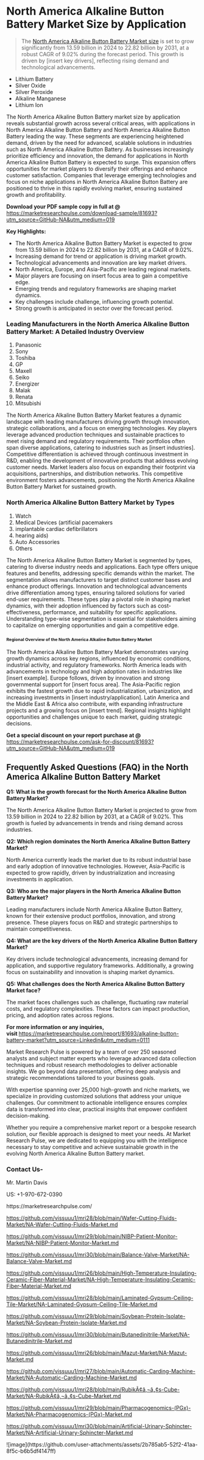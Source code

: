 <h1>North America Alkaline Button Battery Market&nbsp;Size by Application</h1><blockquote><p>The <a href="https://marketresearchpulse.com/download-sample/81693?utm_source=GitHub-NA&amp;utm_medium=019">North America Alkaline Button Battery Market size</a> is set to grow significantly from 13.59 billion in 2024 to 22.82 billion by 2031, at a robust CAGR of 9.02% during the forecast period. This growth is driven by [insert key drivers], reflecting rising demand and technological advancements.</p></blockquote><ul><li>Lithium Battery<li> Silver Oxide<li> Silver Peroxide<li> Alkaline Manganese<li> Lithium Ion</li></ul><p>The North America Alkaline Button Battery market size by application reveals substantial growth across several critical areas, with applications in North America Alkaline Button Battery and North America Alkaline Button Battery leading the way. These segments are experiencing heightened demand, driven by the need for advanced, scalable solutions in industries such as North America Alkaline Button Battery. As businesses increasingly prioritize efficiency and innovation, the demand for applications in North America Alkaline Button Battery is expected to surge. This expansion offers opportunities for market players to diversify their offerings and enhance customer satisfaction. Companies that leverage emerging technologies and focus on niche applications in North America Alkaline Button Battery are positioned to thrive in this rapidly evolving market, ensuring sustained growth and profitability.</p><p><strong>Download your PDF sample copy in full at @ </strong><a href="https://marketresearchpulse.com/download-sample/81693?utm_source=GitHub-NA&amp;utm_medium=019">https://marketresearchpulse.com/download-sample/81693?utm_source=GitHub-NA&amp;utm_medium=019</a></p><p><strong>Key Highlights: </strong></p><ul><li>The North America Alkaline Button Battery Market is expected to grow from 13.59 billion in 2024 to 22.82 billion by 2031, at a CAGR of 9.02%.</li><li>Increasing demand for trend or application is driving market growth.</li><li>Technological advancements and innovation are key market drivers.</li><li>North America, Europe, and Asia-Pacific are leading regional markets.</li><li>Major players are focusing on insert focus area to gain a competitive edge.</li><li>Emerging trends and regulatory frameworks are shaping market dynamics.</li><li>Key challenges include challenge, influencing growth potential.</li><li>Strong growth is anticipated in sector over the forecast period.</li></ul><h3>Leading Manufacturers in the North America Alkaline Button Battery Market: A Detailed Industry Overview</h3><ol><li>Panasonic</li><li>Sony</li><li>Toshiba</li><li>GP</li><li>Maxell</li><li>Seiko</li><li>Energizer</li><li>Malak</li><li>Renata</li><li>Mitsubishi</li></ol><div class="flex max-w-full flex-col flex-grow"><div class="min-h-8 text-message flex w-full flex-col items-end gap-2 whitespace-normal break-words [.text-message+&amp;]:mt-5" dir="auto" data-message-author-role="assistant" data-message-id="fd8432e4-4910-450d-b182-61b7bfb0a01f" data-message-model-slug="gpt-4o"><div class="flex w-full flex-col gap-1 empty:hidden first:pt-[3px]"><div class="markdown prose w-full break-words dark:prose-invert light"><p>The North America Alkaline Button Battery Market features a dynamic landscape with leading manufacturers driving growth through innovation, strategic collaborations, and a focus on emerging technologies. Key players leverage advanced production techniques and sustainable practices to meet rising demand and regulatory requirements. Their portfolios often span diverse applications, catering to industries such as [insert industries]. Competitive differentiation is achieved through continuous investment in R&amp;D, enabling the development of innovative products that address evolving customer needs. Market leaders also focus on expanding their footprint via acquisitions, partnerships, and distribution networks. This competitive environment fosters advancements, positioning the North America Alkaline Button Battery Market for sustained growth.</p></div></div></div></div><h3>North America Alkaline Button Battery Market by Types</h3><ol><li>Watch<li> Medical Devices (artificial pacemakers<li> implantable cardiac defibrillators<li> hearing aids)<li> Auto Accessories<li> Others</li></ol><div class="flex max-w-full flex-col flex-grow"><div class="min-h-8 text-message flex w-full flex-col items-end gap-2 whitespace-normal break-words [.text-message+&amp;]:mt-5" dir="auto" data-message-author-role="assistant" data-message-id="084470be-0bb7-4664-bddf-5156b4f41249" data-message-model-slug="gpt-4o-mini"><div class="flex w-full flex-col gap-1 empty:hidden first:pt-[3px]"><div class="markdown prose w-full break-words dark:prose-invert light"><p>The North America Alkaline Button Battery Market is segmented by types, catering to diverse industry needs and applications. Each type offers unique features and benefits, addressing specific demands within the market. The segmentation allows manufacturers to target distinct customer bases and enhance product offerings. Innovation and technological advancements drive differentiation among types, ensuring tailored solutions for varied end-user requirements. These types play a pivotal role in shaping market dynamics, with their adoption influenced by factors such as cost-effectiveness, performance, and suitability for specific applications. Understanding type-wise segmentation is essential for stakeholders aiming to capitalize on emerging opportunities and gain a competitive edge.</p></div></div></div></div><h3><span style="font-size: 11px;">Regional Overview of the North America Alkaline Button Battery Market</span></h3><div class="flex max-w-full flex-col flex-grow"><div class="min-h-8 text-message flex w-full flex-col items-end gap-2 whitespace-normal break-words [.text-message+&amp;]:mt-5" dir="auto" data-message-author-role="assistant" data-message-id="e9038762-ce64-4e30-91c9-9bd413514231" data-message-model-slug="gpt-4o-mini"><div class="flex w-full flex-col gap-1 empty:hidden first:pt-[3px]"><div class="markdown prose w-full break-words dark:prose-invert light"><p>The North America Alkaline Button Battery Market demonstrates varying growth dynamics across key regions, influenced by economic conditions, industrial activity, and regulatory frameworks. North America leads with advancements in technology and high adoption rates in industries like [insert example]. Europe follows, driven by innovation and strong governmental support for [insert focus area]. The Asia-Pacific region exhibits the fastest growth due to rapid industrialization, urbanization, and increasing investments in [insert industry/application]. Latin America and the Middle East &amp; Africa also contribute, with expanding infrastructure projects and a growing focus on [insert trend]. Regional insights highlight opportunities and challenges unique to each market, guiding strategic decisions.</p></div></div></div></div><p><strong>Get a special discount on your report purchase at @ </strong><a href="https://marketresearchpulse.com/ask-for-discount/81693?utm_source=GitHub-NA&amp;utm_medium=019">https://marketresearchpulse.com/ask-for-discount/81693?utm_source=GitHub-NA&amp;utm_medium=019</a></p><h2>Frequently Asked Questions (FAQ) in the North America Alkaline Button Battery Market</h2><p><strong>Q1: What is the growth forecast for the North America Alkaline Button Battery Market?</strong></p><p>The North America Alkaline Button Battery Market is projected to grow from 13.59 billion in 2024 to 22.82 billion by 2031, at a CAGR of 9.02%. This growth is fueled by advancements in trends and rising demand across industries.</p><p><strong>Q2: Which region dominates the North America Alkaline Button Battery Market?</strong></p><p>North America currently leads the market due to its robust industrial base and early adoption of innovative technologies. However, Asia-Pacific is expected to grow rapidly, driven by industrialization and increasing investments in application.</p><p><strong>Q3: Who are the major players in the North America Alkaline Button Battery Market?</strong></p><p>Leading manufacturers include North America Alkaline Button Battery, known for their extensive product portfolios, innovation, and strong presence. These players focus on R&amp;D and strategic partnerships to maintain competitiveness.</p><p><strong>Q4: What are the key drivers of the North America Alkaline Button Battery Market?</strong></p><p>Key drivers include technological advancements, increasing demand for application, and supportive regulatory frameworks. Additionally, a growing focus on sustainability and innovation is shaping market dynamics.</p><p><strong>Q5: What challenges does the North America Alkaline Button Battery Market face?</strong></p><p>The market faces challenges such as challenge, fluctuating raw material costs, and regulatory complexities. These factors can impact production, pricing, and adoption rates across regions.</p><p><strong>For more information or any inquiries, visit&nbsp;</strong><a href="https://marketresearchpulse.com/report/81693/alkaline-button-battery-market?utm_source=Linkedin&utm_medium=0111">https://marketresearchpulse.com/report/81693/alkaline-button-battery-market?utm_source=Linkedin&utm_medium=0111</a></p><p>Market Research Pulse is powered by a team of over 250 seasoned analysts and subject matter experts who leverage advanced data collection techniques and robust research methodologies to deliver actionable insights. We go beyond data presentation, offering deep analysis and strategic recommendations tailored to your business goals.</p><p>With expertise spanning over 25,000 high-growth and niche markets, we specialize in providing customized solutions that address your unique challenges. Our commitment to actionable intelligence ensures complex data is transformed into clear, practical insights that empower confident decision-making.</p><p>Whether you require a comprehensive market report or a bespoke research solution, our flexible approach is designed to meet your needs. At Market Research Pulse, we are dedicated to equipping you with the intelligence necessary to stay competitive and achieve sustainable growth in the evolving North America Alkaline Button Battery market.</p><h3><strong>Contact Us-</strong></h3><p>Mr. Martin Davis</p><p>US: +1-970-672-0390</p><p>https://marketresearchpulse.com/</p><p><a href="https://github.com/vissuuu1/mri28/blob/main/Wafer-Cutting-Fluids-Market/NA-Wafer-Cutting-Fluids-Market.md">https://github.com/vissuuu1/mri28/blob/main/Wafer-Cutting-Fluids-Market/NA-Wafer-Cutting-Fluids-Market.md</a></p><p><a href="https://github.com/vissuuu1/mri29/blob/main/NIBP-Patient-Monitor-Market/NA-NIBP-Patient-Monitor-Market.md">https://github.com/vissuuu1/mri29/blob/main/NIBP-Patient-Monitor-Market/NA-NIBP-Patient-Monitor-Market.md</a></p><p><a href="https://github.com/vissuuu1/mri30/blob/main/Balance-Valve-Market/NA-Balance-Valve-Market.md">https://github.com/vissuuu1/mri30/blob/main/Balance-Valve-Market/NA-Balance-Valve-Market.md</a></p><p><a href="https://github.com/vissuuu1/mri26/blob/main/High-Temperature-Insulating-Ceramic-Fiber-Material-Market/NA-High-Temperature-Insulating-Ceramic-Fiber-Material-Market.md">https://github.com/vissuuu1/mri26/blob/main/High-Temperature-Insulating-Ceramic-Fiber-Material-Market/NA-High-Temperature-Insulating-Ceramic-Fiber-Material-Market.md</a></p><p><a href="https://github.com/vissuuu1/mri28/blob/main/Laminated-Gypsum-Ceiling-Tile-Market/NA-Laminated-Gypsum-Ceiling-Tile-Market.md">https://github.com/vissuuu1/mri28/blob/main/Laminated-Gypsum-Ceiling-Tile-Market/NA-Laminated-Gypsum-Ceiling-Tile-Market.md</a></p><p><a href="https://github.com/vissuuu1/mri29/blob/main/Soybean-Protein-Isolate-Market/NA-Soybean-Protein-Isolate-Market.md">https://github.com/vissuuu1/mri29/blob/main/Soybean-Protein-Isolate-Market/NA-Soybean-Protein-Isolate-Market.md</a></p><p><a href="https://github.com/vissuuu1/mri30/blob/main/Butanedinitrile-Market/NA-Butanedinitrile-Market.md">https://github.com/vissuuu1/mri30/blob/main/Butanedinitrile-Market/NA-Butanedinitrile-Market.md</a></p><p><a href="https://github.com/vissuuu1/mri26/blob/main/Mazut-Market/NA-Mazut-Market.md">https://github.com/vissuuu1/mri26/blob/main/Mazut-Market/NA-Mazut-Market.md</a></p><p><a href="https://github.com/vissuuu1/mri27/blob/main/Automatic-Carding-Machine-Market/NA-Automatic-Carding-Machine-Market.md">https://github.com/vissuuu1/mri27/blob/main/Automatic-Carding-Machine-Market/NA-Automatic-Carding-Machine-Market.md</a></p><p><a href="https://github.com/vissuuu1/mri28/blob/main/RubikÃ¢â‚¬â„¢s-Cube-Market/NA-RubikÃ¢â‚¬â„¢s-Cube-Market.md">https://github.com/vissuuu1/mri28/blob/main/RubikÃ¢â‚¬â„¢s-Cube-Market/NA-RubikÃ¢â‚¬â„¢s-Cube-Market.md</a></p><p><a href="https://github.com/vissuuu1/mri29/blob/main/Pharmacogenomics-(PGx)-Market/NA-Pharmacogenomics-(PGx)-Market.md">https://github.com/vissuuu1/mri29/blob/main/Pharmacogenomics-(PGx)-Market/NA-Pharmacogenomics-(PGx)-Market.md</a></p><p><a href="https://github.com/vissuuu1/mri30/blob/main/Artificial-Urinary-Sphincter-Market/NA-Artificial-Urinary-Sphincter-Market.md">https://github.com/vissuuu1/mri30/blob/main/Artificial-Urinary-Sphincter-Market/NA-Artificial-Urinary-Sphincter-Market.md</a></p>
![image](https://github.com/user-attachments/assets/2b785ab5-52f2-41aa-8f5c-b6b5df4147ff)
